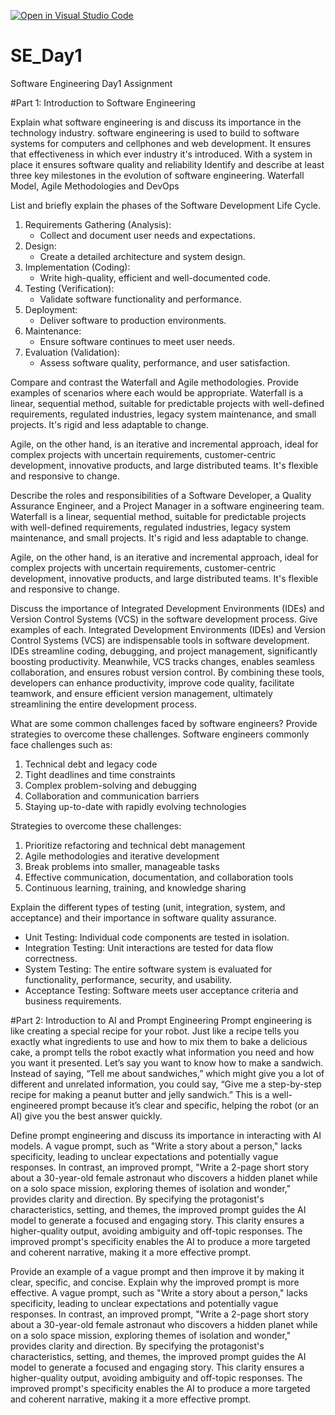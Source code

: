 [![Open in Visual Studio Code](https://classroom.github.com/assets/open-in-vscode-2e0aaae1b6195c2367325f4f02e2d04e9abb55f0b24a779b69b11b9e10269abc.svg)](https://classroom.github.com/online_ide?assignment_repo_id=15567459&assignment_repo_type=AssignmentRepo)
# SE_Day1
Software Engineering Day1 Assignment

#Part 1: Introduction to Software Engineering

Explain what software engineering is and discuss its importance in the technology industry.
software engineering is used to build to software systems for computers and cellphones and web development. It ensures that effectiveness in which ever industry it's introduced. With a system in place it ensures software quality and reliability
Identify and describe at least three key milestones in the evolution of software engineering.
Waterfall Model, Agile Methodologies and DevOps

List and briefly explain the phases of the Software Development Life Cycle.
1. Requirements Gathering (Analysis):
    - Collect and document user needs and expectations.
2. Design:
    - Create a detailed architecture and system design.
3. Implementation (Coding):
    - Write high-quality, efficient and well-documented code.
4. Testing (Verification):
    - Validate software functionality and performance.
5. Deployment:
    - Deliver software to production environments.
6. Maintenance:
    - Ensure software continues to meet user needs.
7. Evaluation (Validation):
    - Assess software quality, performance, and user satisfaction.

Compare and contrast the Waterfall and Agile methodologies. Provide examples of scenarios where each would be appropriate.
Waterfall is a linear, sequential method, suitable for predictable projects with well-defined requirements, regulated industries, legacy system maintenance, and small projects. It's rigid and less adaptable to change.

Agile, on the other hand, is an iterative and incremental approach, ideal for complex projects with uncertain requirements, customer-centric development, innovative products, and large distributed teams. It's flexible and responsive to change.

Describe the roles and responsibilities of a Software Developer, a Quality Assurance Engineer, and a Project Manager in a software engineering team.
Waterfall is a linear, sequential method, suitable for predictable projects with well-defined requirements, regulated industries, legacy system maintenance, and small projects. It's rigid and less adaptable to change.

Agile, on the other hand, is an iterative and incremental approach, ideal for complex projects with uncertain requirements, customer-centric development, innovative products, and large distributed teams. It's flexible and responsive to change.

Discuss the importance of Integrated Development Environments (IDEs) and Version Control Systems (VCS) in the software development process. Give examples of each.
Integrated Development Environments (IDEs) and Version Control Systems (VCS) are indispensable tools in software development. IDEs streamline coding, debugging, and project management, significantly boosting productivity. Meanwhile, VCS tracks changes, enables seamless collaboration, and ensures robust version control. By combining these tools, developers can enhance productivity, improve code quality, facilitate teamwork, and ensure efficient version management, ultimately streamlining the entire development process.

What are some common challenges faced by software engineers? Provide strategies to overcome these challenges.
Software engineers commonly face challenges such as:
1. Technical debt and legacy code
2. Tight deadlines and time constraints
3. Complex problem-solving and debugging
4. Collaboration and communication barriers
5. Staying up-to-date with rapidly evolving technologies

Strategies to overcome these challenges:
1. Prioritize refactoring and technical debt management
2. Agile methodologies and iterative development
3. Break problems into smaller, manageable tasks
4. Effective communication, documentation, and collaboration tools
5. Continuous learning, training, and knowledge sharing

Explain the different types of testing (unit, integration, system, and acceptance) and their importance in software quality assurance.
- Unit Testing: Individual code components are tested in isolation.
- Integration Testing: Unit interactions are tested for data flow correctness.
- System Testing: The entire software system is evaluated for functionality, performance, security, and usability.
- Acceptance Testing: Software meets user acceptance criteria and business requirements.


#Part 2: Introduction to AI and Prompt Engineering
Prompt engineering is like creating a special recipe for your robot. Just like a recipe tells you exactly what ingredients to use and how to mix them to bake a delicious cake, a prompt tells the robot exactly what information you need and how you want it presented.
Let’s say you want to know how to make a sandwich. Instead of saying, “Tell me about sandwiches,” which might give you a lot of different and unrelated information, you could say, “Give me a step-by-step recipe for making a peanut butter and jelly sandwich.” This is a well-engineered prompt because it’s clear and specific, helping the robot (or an AI) give you the best answer quickly.

Define prompt engineering and discuss its importance in interacting with AI models.
A vague prompt, such as "Write a story about a person," lacks specificity, leading to unclear expectations and potentially vague responses. In contrast, an improved prompt, "Write a 2-page short story about a 30-year-old female astronaut who discovers a hidden planet while on a solo space mission, exploring themes of isolation and wonder," provides clarity and direction. By specifying the protagonist's characteristics, setting, and themes, the improved prompt guides the AI model to generate a focused and engaging story. This clarity ensures a higher-quality output, avoiding ambiguity and off-topic responses. The improved prompt's specificity enables the AI to produce a more targeted and coherent narrative, making it a more effective prompt.

Provide an example of a vague prompt and then improve it by making it clear, specific, and concise. Explain why the improved prompt is more effective.
A vague prompt, such as "Write a story about a person," lacks specificity, leading to unclear expectations and potentially vague responses. In contrast, an improved prompt, "Write a 2-page short story about a 30-year-old female astronaut who discovers a hidden planet while on a solo space mission, exploring themes of isolation and wonder," provides clarity and direction. By specifying the protagonist's characteristics, setting, and themes, the improved prompt guides the AI model to generate a focused and engaging story. This clarity ensures a higher-quality output, avoiding ambiguity and off-topic responses. The improved prompt's specificity enables the AI to produce a more targeted and coherent narrative, making it a more effective prompt.
